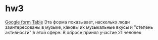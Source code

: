# hw3
[Google form](https://goo.gl/forms/TvRhJ5P24i3bT0aD2)
[Table](https://docs.google.com/spreadsheets/d/1Gl2v-XSfdcLbKC5Bnvk7GHKXXh2OmwB-3K36-fmfd3w/edit#gid=951042565)
Эта форма показывает, насколько люди заинтересованы в музыке, каковы их музыкальные вкусы и "степень активности" в этой сфере. В опросе принял участие 21 человек
